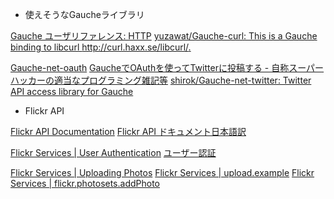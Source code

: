 * 使えそうなGaucheライブラリ

[Gauche ユーザリファレンス: HTTP](https://practical-scheme.net/gauche/man/gauche-refj/HTTP.html)
[yuzawat/Gauche-curl: This is a Gauche binding to libcurl <http://curl.haxx.se/libcurl/>.](https://github.com/yuzawat/Gauche-curl)

[Gauche-net-oauth](https://github.com/mhayashi1120/Gauche-net-oauth/tree/e45130cacd980f66a271413a97c56eeb4154ad28)
[GaucheでOAuthを使ってTwitterに投稿する - 自称スーパーハッカーの適当なプログラミング雑記等](http://d.hatena.ne.jp/tana-laevatein/20100505/1273025284)
[shirok/Gauche-net-twitter: Twitter API access library for Gauche](https://github.com/shirok/Gauche-net-twitter)

* Flickr API

[Flickr API Documentation](https://www.flickr.com/services/api/)
[Flickr API ドキュメント日本語訳](http://westplain.sakuraweb.com/translate/flickr/Top.cgi)

[Flickr Services | User Authentication](https://www.flickr.com/services/api/auth.oauth.html)
[ユーザー認証](http://westplain.sakuraweb.com/translate/flickr/read/UserAuthentication.cgi)

[Flickr Services | Uploading Photos](https://www.flickr.com/services/api/upload.api.html)
[Flickr Services | upload.example](https://www.flickr.com/services/api/upload.example.html)
[Flickr Services | flickr.photosets.addPhoto](https://www.flickr.com/services/api/flickr.photosets.addPhoto.html)
